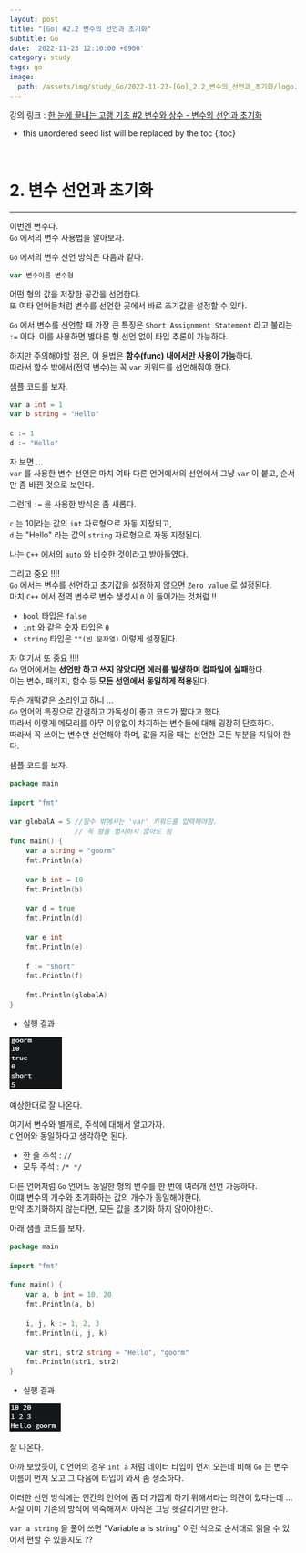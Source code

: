 ```yaml
---
layout: post
title: "[Go] #2.2 변수의 선언과 초기화"
subtitle: Go
date: '2022-11-23 12:10:00 +0900'
category: study
tags: go
image:
  path: /assets/img/study_Go/2022-11-23-[Go]_2.2_변수의_선언과_초기화/logo.png
---
```


강의 링크 : 
[한 눈에 끝내는 고랭 기초 #2 변수와 상수 - 변수의 선언과 초기화](https://edu.goorm.io/learn/lecture/2010/%ED%95%9C-%EB%88%88%EC%97%90-%EB%81%9D%EB%82%B4%EB%8A%94-%EA%B3%A0%EB%9E%AD-%EA%B8%B0%EC%B4%88/lesson/79898/%EB%B3%80%EC%88%98%EC%9D%98-%EC%84%A0%EC%96%B8%EA%B3%BC-%EC%B4%88%EA%B8%B0%ED%99%94) 

<!--more-->

* this unordered seed list will be replaced by the toc
{:toc}

<br>

# 2. 변수 선언과 초기화
---

이번엔 변수다.<br>
`Go` 에서의 변수 사용법을 알아보자.<br>

`Go` 에서의 변수 선언 방식은 다음과 같다.

```Go
var 변수이름 변수형
```

어떤 형의 값을 저장한 공간을 선언한다.<br>
또 여타 언어들처럼 변수를 선언한 곳에서 바로 초기값을 설정할 수 있다.<br>

`Go` 에서 변수를 선언할 때 가장 큰 특징은 `Short Assignment Statement` 라고 불리는 `:=` 이다.
이를 사용하면 별다른 형 선언 없이 타입 추론이 가능하다.<br>

하지만 주의해야할 점은, 이 용법은 **함수(func) 내에서만 사용이 가능**하다.<br>
따라서 함수 밖에서(전역 변수)는 꼭 `var` 키워드를 선언해줘야 한다.

샘플 코드를 보자.<br>

```Go
var a int = 1
var b string = "Hello"
    
c := 1
d := "Hello"
```

자 보면 ...<br>
`var` 를 사용한 변수 선언은 마치 여타 다른 언어에서의 선언에서 그냥 `var` 이 붙고, 순서만 좀 바뀐 것으로 보인다.<br>

그런데 `:=` 을 사용한 방식은 좀 새롭다.<br>

`c` 는 1이라는 값의 `int` 자료형으로 자동 지정되고,<br>
`d` 는 "Hello" 라는 값의 `string` 자료형으로 자동 지정된다.<br>

나는 `C++` 에서의 `auto` 와 비슷한 것이라고 받아들였다.

그리고 중요 !!!!<br>
`Go` 에서는 변수를 선언하고 초기값을 설정하지 않으면 `Zero value` 로 설정된다.<br>
마치 `C++` 에서 전역 변수로 변수 생성시 `0` 이 들어가는 것처럼 !!<br>

* `bool` 타입은 `false`
* `int` 와 같은 숫자 타입은 `0`
* `string` 타입은 `""(빈 문자열)`
이렇게 설정된다.

자 여기서 또 중요 !!!!<br>
`Go` 언어에서는 **선언만 하고 쓰지 않았다면 에러를 발생하며 컴파일에 실패**한다.<br>
이는 변수, 패키지, 함수 등 **모든 선언에서 동일하게 적용**된다.<br>

무슨 개떡같은 소리인고 하니 ...<br>
`Go` 언어의 특징으로 간결하고 가독성이 좋고 코드가 짧다고 했다.<br>
따라서 이렇게 메모리를 아무 이유없이 차지하는 변수들에 대해 굉장히 단호하다.<br>
따라서 꼭 쓰이는 변수만 선언해야 하며, 값을 지울 때는 선언한 모든 부분을 지워야 한다.<br>

샘플 코드를 보자.<br>

```Go
package main

import "fmt"

var globalA = 5 //함수 밖에서는 'var' 키워드를 입력해야함.
				// 꼭 형을 명시하지 않아도 됨
func main() {
    var a string = "goorm"
    fmt.Println(a)

    var b int = 10
    fmt.Println(b)

    var d = true
    fmt.Println(d)

    var e int
    fmt.Println(e)

    f := "short"
    fmt.Println(f)
	
	fmt.Println(globalA)
}
```
* 실행 결과

![1](/assets/img/study_Go/2022-11-23-[Go]_2.2_변수의_선언과_초기화/1.png)

예상한대로 잘 나온다.<br>

여기서 변수와 별개로, 주석에 대해서 알고가자.<br>
`C` 언어와 동일하다고 생각하면 된다.<br>

* 한 줄 주석 : `//`
* 모두 주석 : `/* */`

다른 언어처럼 `Go` 언어도 동일한 형의 변수를 한 번에 여러개 선언 가능하다.<br>
이떄 변수의 개수와 초기화하는 값의 개수가 동일해야한다.<br>
만약 초기화하지 않는다면, 모든 값을 초기화 하지 않아야한다.

아래 샘플 코드를 보자.

```Go
package main

import "fmt"

func main() {
    var a, b int = 10, 20
    fmt.Println(a, b)

	i, j, k := 1, 2, 3
    fmt.Println(i, j, k)

    var str1, str2 string = "Hello", "goorm"
    fmt.Println(str1, str2)
}
```

* 실행 결과

![2](/assets/img/study_Go/2022-11-23-[Go]_2.2_변수의_선언과_초기화/2.png)

잘 나온다.<br>

아까 보았듯이, `C` 언어의 경우 `int a` 처럼 데이터 타입이 먼저 오는데 비해 `Go` 는 변수 이름이 먼저 오고 그 다음에 타입이 와서 좀 생소하다.<br>

이러한 선언 방식에는 인간의 언어에 좀 더 가깝게 하기 위해서라는 의견이 있다는데 ... 사실 이미 기존의 방식에 익숙해져서 아직은 그냥 헷갈리기만 한다.

`var a string` 을 풀어 쓰면 "Variable a is string" 이런 식으로 순서대로 읽을 수 있어서 편할 수 있을지도 ??